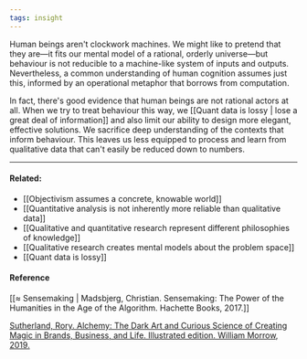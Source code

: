 ```yaml
---
tags: insight
---
```


Human beings aren't clockwork machines. We might like to pretend that they are—it fits our mental model of a rational, orderly universe—but behaviour is not reducible to a machine-like system of inputs and outputs. Nevertheless, a common understanding of human cognition assumes just this, informed by an operational metaphor that borrows from computation.

In fact, there's good evidence that human beings are not rational actors at all. When we try to treat behaviour this way, we [[Quant data is lossy | lose a great deal of information]] and also limit our ability to design more elegant, effective solutions. We sacrifice deep understanding of the contexts that inform behaviour. This leaves us less equipped to process and learn from qualitative data that can't easily be reduced down to numbers.

---

#### Related:

- [[Objectivism assumes a concrete, knowable world]]
- [[Quantitative analysis is not inherently more reliable than qualitative data]]
- [[Qualitative and quantitative research represent different philosophies of knowledge]]
- [[Qualitative research creates mental models about the problem space]]
- [[Quant data is lossy]]

#### Reference

[[≈ Sensemaking | Madsbjerg, Christian. Sensemaking: The Power of the Humanities in the Age of the Algorithm. Hachette Books, 2017.]]

[Sutherland, Rory. Alchemy: The Dark Art and Curious Science of Creating Magic in Brands, Business, and Life. Illustrated edition. William Morrow, 2019.](https://publish.obsidian.md/mobydiction/Sutherland+-+Alchemy)
